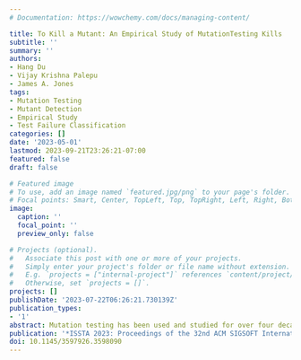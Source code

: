 ```yaml
---
# Documentation: https://wowchemy.com/docs/managing-content/

title: To Kill a Mutant: An Empirical Study of MutationTesting Kills
subtitle: ''
summary: ''
authors:
- Hang Du
- Vijay Krishna Palepu
- James A. Jones
tags:
- Mutation Testing
- Mutant Detection
- Empirical Study
- Test Failure Classification
categories: []
date: '2023-05-01'
lastmod: 2023-09-21T23:26:21-07:00
featured: false
draft: false

# Featured image
# To use, add an image named `featured.jpg/png` to your page's folder.
# Focal points: Smart, Center, TopLeft, Top, TopRight, Left, Right, BottomLeft, Bottom, BottomRight.
image:
  caption: ''
  focal_point: ''
  preview_only: false

# Projects (optional).
#   Associate this post with one or more of your projects.
#   Simply enter your project's folder or file name without extension.
#   E.g. `projects = ["internal-project"]` references `content/project/deep-learning/index.md`.
#   Otherwise, set `projects = []`.
projects: []
publishDate: '2023-07-22T06:26:21.730139Z'
publication_types:
- '1'
abstract: Mutation testing has been used and studied for over four decades as a method to assess the strength of a test suite. This technique adds an artificial bug (i.e., a mutation) to a program to produce a mutant, and the test suite is run to determine if any of its test cases are sufficient to detect this mutation (i.e., kill the mutant). In this situation, a test case that fails is the one that kills the mutant. However, little is known about the nature of these kills. In this paper, we present an empirical study that investigates the nature of these kills. We seek to answer questions, such as: How are test cases failing so that they contribute to mutant kills? How many test cases fail for each killed mutant, given that only a single failure is required to kill that mutant? How do program crashes contribute to kills, and what are the origins and nature of these crashes? We found several revealing results across all subjects, including the substantial contribution of "crashes" to test failures leading to mutant kills, the existence of diverse causes for test failures even for a single mutation, and the specific types of exceptions that commonly instigate crashes. We posit that this study and its results should likely be taken into account for practitioners in their use of mutation testing and interpretation of its mutation score, and for researchers who study and leverage mutation testing in their future work.
publication: '*ISSTA 2023: Proceedings of the 32nd ACM SIGSOFT International Symposium on Software Testing and Analysis*'
doi: 10.1145/3597926.3598090
---
```

